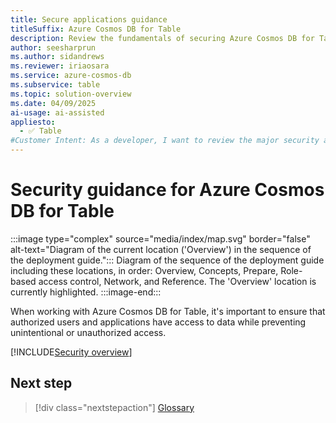 ```yaml
---
title: Secure applications guidance
titleSuffix: Azure Cosmos DB for Table
description: Review the fundamentals of securing Azure Cosmos DB for Table using role-based access control and Microsoft Entra.
author: seesharprun
ms.author: sidandrews
ms.reviewer: iriaosara
ms.service: azure-cosmos-db
ms.subservice: table
ms.topic: solution-overview
ms.date: 04/09/2025
ai-usage: ai-assisted
appliesto:
  - ✅ Table
#Customer Intent: As a developer, I want to review the major security areas related to Azure Cosmos DB for Table, so that I can build secure applications using the API for Table.
---
```


# Security guidance for Azure Cosmos DB for Table

:::image type="complex" source="media/index/map.svg" border="false" alt-text="Diagram of the current location ('Overview') in the sequence of the deployment guide.":::
Diagram of the sequence of the deployment guide including these locations, in order: Overview, Concepts, Prepare, Role-based access control, Network, and Reference. The 'Overview' location is currently highlighted.
:::image-end:::

When working with Azure Cosmos DB for Table, it's important to ensure that authorized users and applications have access to data while preventing unintentional or unauthorized access.

[!INCLUDE[Security overview](../../includes/security-data-overview.md)]

## Next step

> [!div class="nextstepaction"]
> [Glossary](glossary.md)
